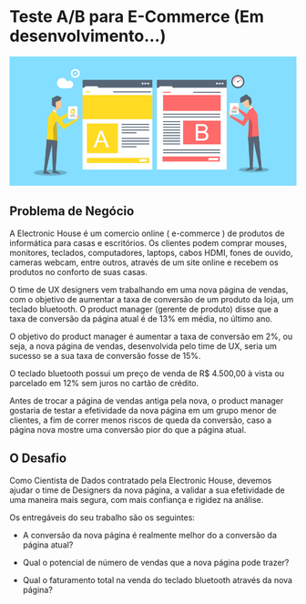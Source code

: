 # Teste A/B para E-Commerce (Em desenvolvimento...)

![Image1](/images/test_ab_image.jpg)

## Problema de Negócio

<p>A Electronic House é um comercio online ( e-commerce ) de produtos de
informática para casas e escritórios. Os clientes podem comprar mouses,
monitores, teclados, computadores, laptops, cabos HDMI, fones de ouvido,
cameras webcam, entre outros, através de um site online e recebem os produtos
no conforto de suas casas.</p>
<p>O time de UX designers vem trabalhando em uma nova página de vendas, com
o objetivo de aumentar a taxa de conversão de um produto da loja, um teclado
bluetooth. O product manager (gerente de produto) disse que a taxa de
conversão da página atual é de 13% em média, no último ano.</p>
<p>O objetivo do product manager é aumentar a taxa de conversão em 2%, ou seja,
a nova página de vendas, desenvolvida pelo time de UX, seria um sucesso se a
sua taxa de conversão fosse de 15%.</p>
<p>O teclado bluetooth possui um preço de venda de R$ 4.500,00 à vista ou
parcelado em 12% sem juros no cartão de crédito.</p>

<p>Antes de trocar a página de vendas antiga pela nova, o product manager
gostaria de testar a efetividade da nova página em um grupo menor de clientes,
a fim de correr menos riscos de queda da conversão, caso a página nova mostre
uma conversão pior do que a página atual.</p>

## O Desafio

<p>Como Cientista de Dados contratado pela Electronic House, devemos ajudar o time
de Designers da nova página, a validar a sua efetividade de uma maneira mais
segura, com mais confiança e rigidez na análise.</p>

<p>Os entregáveis do seu trabalho são os seguintes: </p>

- A conversão da nova página é realmente melhor do a conversão da página
atual?

- Qual o potencial de número de vendas que a nova página pode trazer?

- Qual o faturamento total na venda do teclado bluetooth através da nova
página?
